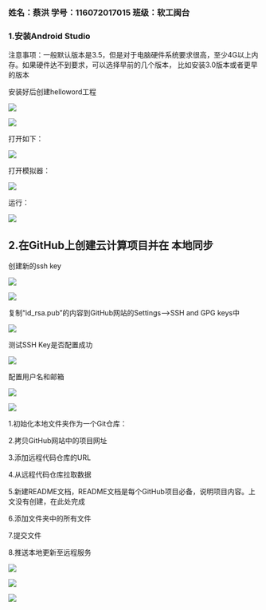 ###   姓名：蔡洪                      学号：116072017015        班级：软工闽台      

### **1.安装**Android Studio

注意事项：一般默认版本是3.5，但是对于电脑硬件系统要求很高，至少4G以上内存。如果硬件达不到要求，可以选择早前的几个版本， 比如安装3.0版本或者更早的版本

安装好后创建helloword工程

![](../image/2.png)

![](../image/3.png)

打开如下：

![](../image/1.png)



打开模拟器：

![](../image/4.png)

运行：

![](../image/5.png)





## 2.在GitHub上创建云计算项目并在 本地同步

  创建新的ssh key

![](../image/7.png)

![](../image/6.png)

复制“id_rsa.pub”的内容到GitHub网站的Settings–>SSH and GPG keys中

![](../image/8.png)

测试SSH Key是否配置成功

![](../image/9.png)

配置用户名和邮箱

![](../image/10.png)

![](../image/11.png)

1.初始化本地文件夹作为一个Git仓库：

2.拷贝GitHub网站中的项目网址

3.添加远程代码仓库的URL

4.从远程代码仓库拉取数据

5.新建README文档，README文档是每个GitHub项目必备，说明项目内容。上文没有创建，在此处完成

6.添加文件夹中的所有文件

7.提交文件

8.推送本地更新至远程服务



![](../image/12.png)

![](../image/13.png)

![](../image/14.png)